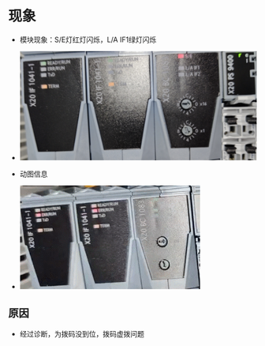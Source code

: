 # 现象
- 模块现象：S/E灯红灯闪烁，L/A IF1绿灯闪烁
- ![](FILES/030X20BC1083无法通讯问题/image-20230314192635329.png)

- 动图信息
- ![](FILES/030X20BC1083无法通讯问题/130b9612_11455391.gif)

## 原因
- 经过诊断，为拨码没到位，拨码虚拨问题